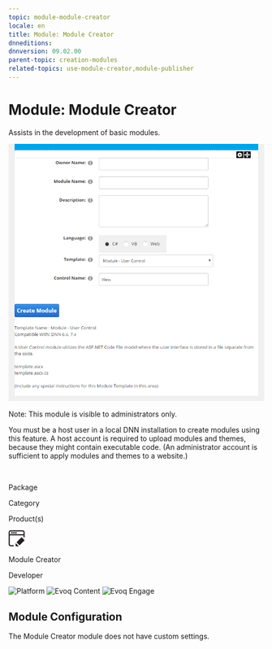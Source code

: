 ```yaml
---
topic: module-module-creator
locale: en
title: Module: Module Creator
dnneditions: 
dnnversion: 09.02.00
parent-topic: creation-modules
related-topics: use-module-creator,module-publisher
---
```


# Module: Module Creator

Assists in the development of basic modules.

  

![Module Creator module](img/scr-module-ModuleCreator.png)

  

Note: This module is visible to administrators only.

You must be a host user in a local DNN installation to create modules using this feature. A host account is required to upload modules and themes, because they might contain executable code. (An administrator account is sufficient to apply modules and themes to a website.)

 

Package

Category

Product(s)

 ![icon](img/ico-module-modulecreator.png) 

Module Creator

Developer

 ![Platform](img/ico-dnn-platform.png) ![Evoq Content](img/ico-evoq-content.png) ![Evoq Engage](img/ico-evoq-engage.png) 

## Module Configuration

The Module Creator module does not have custom settings.